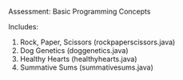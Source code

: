 Assessment: Basic Programming Concepts

Includes:

1. Rock, Paper, Scissors (rockpaperscissors.java)
2. Dog Genetics (doggenetics.java)
3. Healthy Hearts (healthyhearts.java)
4. Summative Sums (summativesums.java)